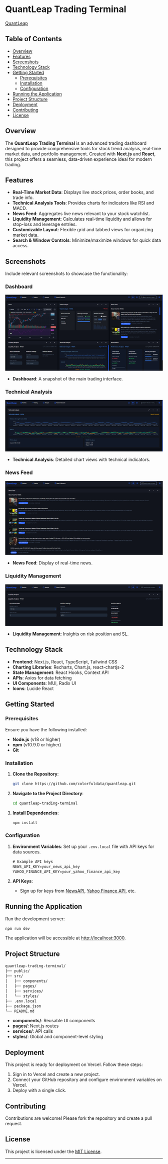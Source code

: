 # QuantLeap Trading Terminal
 [QuantLeap](https://quantleap.vercel.app/)
## Table of Contents
- [Overview](#overview)
- [Features](#features)
- [Screenshots](#screenshots)
- [Technology Stack](#technology-stack)
- [Getting Started](#getting-started)
  - [Prerequisites](#prerequisites)
  - [Installation](#installation)
  - [Configuration](#configuration)
- [Running the Application](#running-the-application)
- [Project Structure](#project-structure)
- [Deployment](#deployment)
- [Contributing](#contributing)
- [License](#license)


## Overview

The **QuantLeap Trading Terminal** is an advanced trading dashboard designed to provide comprehensive tools for stock trend analysis, real-time market data, and portfolio management. Created with **Next.js** and **React**, this project offers a seamless, data-driven experience ideal for modern trading.

## Features

- **Real-Time Market Data**: Displays live stock prices, order books, and trade info.
- **Technical Analysis Tools**: Provides charts for indicators like RSI and MACD.
- **News Feed**: Aggregates live news relevant to your stock watchlist.
- **Liquidity Management**: Calculates real-time liquidity and allows for stop-loss and leverage entries.
- **Customizable Layout**: Flexible grid and tabbed views for organizing market data.
- **Search & Window Controls**: Minimize/maximize windows for quick data access.

## Screenshots

Include relevant screenshots to showcase the functionality:

### Dashboard
![Dashboard](./screenshots/dashboard.png)

- **Dashboard**: A snapshot of the main trading interface.
### Technical Analysis

![Technical Analysis](./screenshots/technical-analysis.png)

- **Technical Analysis**: Detailed chart views with technical indicators.

### News Feed
![News Feed](./screenshots/news-feed.png)
- **News Feed**: Display of real-time news.

### Liquidity Management

![Liquidity Management](./screenshots/liquidity-management.png)

- **Liquidity Management**: Insights on risk position and SL.

## Technology Stack

- **Frontend**: Next.js, React, TypeScript, Tailwind CSS
- **Charting Libraries**: Recharts, Chart.js, react-chartjs-2
- **State Management**: React Hooks, Context API
- **APIs**: Axios for data fetching
- **UI Components**: MUI, Radix UI
- **Icons**: Lucide React

## Getting Started

### Prerequisites

Ensure you have the following installed:
- **Node.js** (v18 or higher)
- **npm** (v10.9.0 or higher)
- **Git**

### Installation

1. **Clone the Repository**:

   ```bash
   git clone https://github.com/colorfuldata/quantleap.git
   ```

2. **Navigate to the Project Directory**:

   ```bash
   cd quantleap-trading-terminal
   ```

3. **Install Dependencies**:

   ```bash
   npm install
   ```

### Configuration

1. **Environment Variables**:
   Set up your `.env.local` file with API keys for data sources.

   ```env
   # Example API keys
   NEWS_API_KEY=your_news_api_key
   YAHOO_FINANCE_API_KEY=your_yahoo_finance_api_key
   ```

2. **API Keys**:
   - Sign up for keys from [NewsAPI](https://newsapi.org/), [Yahoo Finance API](https://rapidapi.com/), etc.

## Running the Application

Run the development server:

```bash
npm run dev
```

The application will be accessible at [http://localhost:3000](http://localhost:3000).

## Project Structure

```
quantleap-trading-terminal/
├── public/
├── src/
│   ├── components/
│   ├── pages/
│   ├── services/
│   └── styles/
├── .env.local
├── package.json
└── README.md
```

- **components/**: Reusable UI components
- **pages/**: Next.js routes
- **services/**: API calls
- **styles/**: Global and component-level styling

## Deployment

This project is ready for deployment on Vercel. Follow these steps:

1. Sign in to Vercel and create a new project.
2. Connect your GitHub repository and configure environment variables on Vercel.
3. Deploy with a single click.

## Contributing

Contributions are welcome! Please fork the repository and create a pull request.

## License

This project is licensed under the [MIT License](LICENSE).

---

